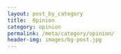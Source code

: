 ```yaml
---
layout: post_by_category
title:  Opinion
category: opinion
permalink: /meta/category/opinion/
header-img: images/bg-post.jpg
---
```

